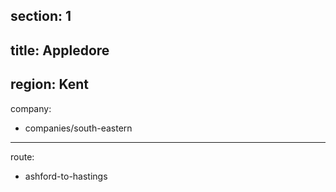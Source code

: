 section: 1
----
title: Appledore
----
region: Kent
----
company:
- companies/south-eastern
----
route:
- ashford-to-hastings
